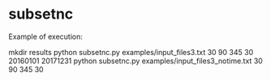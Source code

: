 # subsetnc

Example of execution:

mkdir results
python subsetnc.py examples/input_files3.txt 30 90 345 30 20160101 20171231
python subsetnc.py examples/input_files3_notime.txt 30 90 345 30
